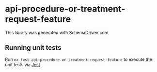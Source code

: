 
# api-procedure-or-treatment-request-feature

This library was generated with SchemaDriven.com

## Running unit tests

Run `nx test api-procedure-or-treatment-request-feature` to execute the unit tests via [Jest](https://jestjs.io).

